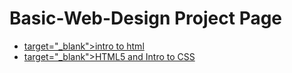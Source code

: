 # Basic-Web-Design Project Page
<ul>
<li><a href="intro-to-html/index.html"> target="_blank">intro to html </a></li>
<li><a href="HTML5_Intro_to_css/index.html"> target="_blank">HTML5 and Intro to CSS</a></li>
<ul>



 
